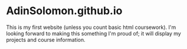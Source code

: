 # AdinSolomon.github.io

This is my first website (unless you count basic html coursework).
I'm looking forward to making this something I'm proud of; it will
display my projects and course information.
